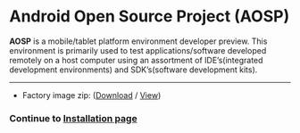# Android Open Source Project (AOSP)

**AOSP** is a mobile/tablet platform environment developer preview. This environment is primarily used to test applications/software developed remotely on a host computer using an assortment of IDE’s(integrated development environments) and SDK’s(software development kits).

***

- Factory image zip: ([Download](https://builds.96boards.org/snapshots/hikey960/linaro/aosp-master/latest/hikey960-linaro-2017.05.02-factory-4b900ea3.zip) / [View](http://builds.96boards.org/snapshots/hikey960/linaro/aosp-master/latest/))



### Continue to [Installation page](../Installation/README.md)
